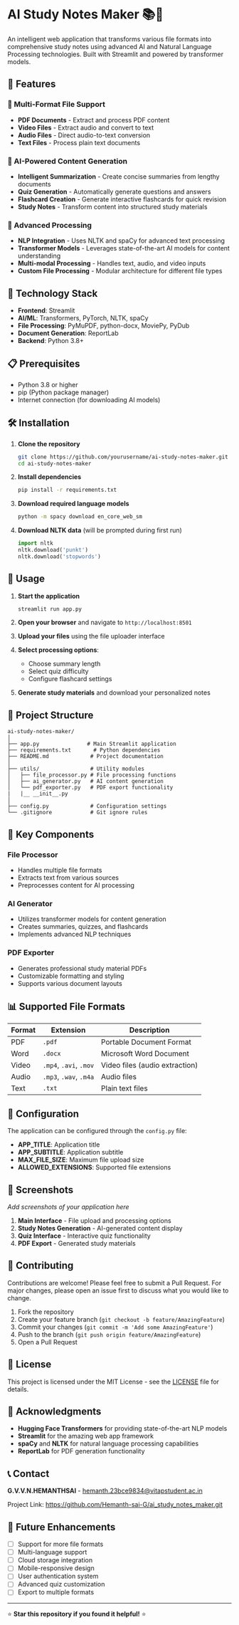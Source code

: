 # AI Study Notes Maker 📚🤖

An intelligent web application that transforms various file formats into comprehensive study notes using advanced AI and Natural Language Processing technologies. Built with Streamlit and powered by transformer models.

## 🌟 Features

### 📄 Multi-Format File Support
- **PDF Documents** - Extract and process PDF content
- **Video Files** - Extract audio and convert to text
- **Audio Files** - Direct audio-to-text conversion
- **Text Files** - Process plain text documents

### 🧠 AI-Powered Content Generation
- **Intelligent Summarization** - Create concise summaries from lengthy documents
- **Quiz Generation** - Automatically generate questions and answers
- **Flashcard Creation** - Generate interactive flashcards for quick revision
- **Study Notes** - Transform content into structured study materials

### 🎯 Advanced Processing
- **NLP Integration** - Uses NLTK and spaCy for advanced text processing
- **Transformer Models** - Leverages state-of-the-art AI models for content understanding
- **Multi-modal Processing** - Handles text, audio, and video inputs
- **Custom File Processing** - Modular architecture for different file types

## 🚀 Technology Stack

- **Frontend**: Streamlit
- **AI/ML**: Transformers, PyTorch, NLTK, spaCy
- **File Processing**: PyMuPDF, python-docx, MoviePy, PyDub
- **Document Generation**: ReportLab
- **Backend**: Python 3.8+

## 📋 Prerequisites

- Python 3.8 or higher
- pip (Python package manager)
- Internet connection (for downloading AI models)

## 🛠️ Installation

1. **Clone the repository**
   ```bash
   git clone https://github.com/yourusername/ai-study-notes-maker.git
   cd ai-study-notes-maker
   ```

2. **Install dependencies**
   ```bash
   pip install -r requirements.txt
   ```

3. **Download required language models**
   ```bash
   python -m spacy download en_core_web_sm
   ```

4. **Download NLTK data** (will be prompted during first run)
   ```python
   import nltk
   nltk.download('punkt')
   nltk.download('stopwords')
   ```

## 🚀 Usage

1. **Start the application**
   ```bash
   streamlit run app.py
   ```

2. **Open your browser** and navigate to `http://localhost:8501`

3. **Upload your files** using the file uploader interface

4. **Select processing options**:
   - Choose summary length
   - Select quiz difficulty
   - Configure flashcard settings

5. **Generate study materials** and download your personalized notes

## 📁 Project Structure

```
ai-study-notes-maker/
│
├── app.py               # Main Streamlit application
├── requirements.txt       # Python dependencies
├── README.md             # Project documentation
│
├── utils/                # Utility modules
│   ├── file_processor.py # File processing functions
│   ├── ai_generator.py   # AI content generation
│   └── pdf_exporter.py   # PDF export functionality
|   |__ __init__.py
│
├── config.py             # Configuration settings
└── .gitignore            # Git ignore rules
```

## 🎯 Key Components

### File Processor
- Handles multiple file formats
- Extracts text from various sources
- Preprocesses content for AI processing

### AI Generator
- Utilizes transformer models for content generation
- Creates summaries, quizzes, and flashcards
- Implements advanced NLP techniques

### PDF Exporter
- Generates professional study material PDFs
- Customizable formatting and styling
- Supports various document layouts

## 📊 Supported File Formats

| Format | Extension | Description |
|--------|-----------|-------------|
| PDF | `.pdf` | Portable Document Format |
| Word | `.docx` | Microsoft Word Document |
| Video | `.mp4`, `.avi`, `.mov` | Video files (audio extraction) |
| Audio | `.mp3`, `.wav`, `.m4a` | Audio files |
| Text | `.txt` | Plain text files |

## 🔧 Configuration

The application can be configured through the `config.py` file:

- **APP_TITLE**: Application title
- **APP_SUBTITLE**: Application subtitle
- **MAX_FILE_SIZE**: Maximum file upload size
- **ALLOWED_EXTENSIONS**: Supported file extensions

## 🎨 Screenshots

*Add screenshots of your application here*

1. **Main Interface** - File upload and processing options
2. **Study Notes Generation** - AI-generated content display
3. **Quiz Interface** - Interactive quiz functionality
4. **PDF Export** - Generated study materials

## 🤝 Contributing

Contributions are welcome! Please feel free to submit a Pull Request. For major changes, please open an issue first to discuss what you would like to change.

1. Fork the repository
2. Create your feature branch (`git checkout -b feature/AmazingFeature`)
3. Commit your changes (`git commit -m 'Add some AmazingFeature'`)
4. Push to the branch (`git push origin feature/AmazingFeature`)
5. Open a Pull Request

## 📝 License

This project is licensed under the MIT License - see the [LICENSE](LICENSE) file for details.

## 🙏 Acknowledgments

- **Hugging Face Transformers** for providing state-of-the-art NLP models
- **Streamlit** for the amazing web app framework
- **spaCy** and **NLTK** for natural language processing capabilities
- **ReportLab** for PDF generation functionality

## 📞 Contact

**G.V.V.N.HEMANTHSAI** - hemanth.23bce9834@vitapstudent.ac.in

Project Link: https://github.com/Hemanth-sai-G/ai_study_notes_maker.git

## 🔮 Future Enhancements

- [ ] Support for more file formats
- [ ] Multi-language support
- [ ] Cloud storage integration
- [ ] Mobile-responsive design
- [ ] User authentication system
- [ ] Advanced quiz customization
- [ ] Export to multiple formats

---

⭐ **Star this repository if you found it helpful!** ⭐
